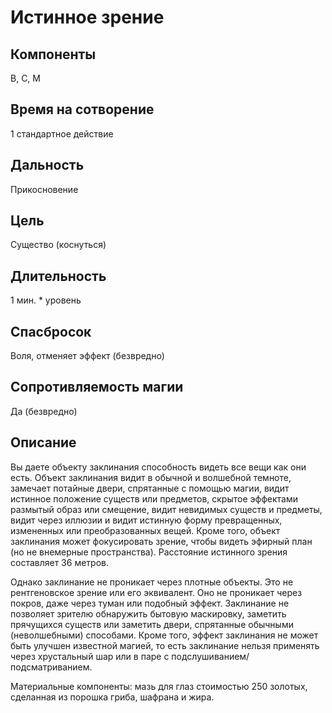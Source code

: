 # Истинное зрение

## Компоненты
В, С, М

## Время на сотворение
1 стандартное действие

## Дальность
Прикосновение

## Цель
Существо (коснуться)

## Длительность
1 мин. * уровень

## Спасбросок
Воля, отменяет эффект (безвредно)

## Сопротивляемость магии
Да (безвредно)

## Описание
Вы даете объекту заклинания способность видеть все вещи как они есть. Объект заклинания видит в обычной и волшебной темноте, замечает потайные двери, спрятанные с помощью магии, видит истинное положение существ или предметов, скрытое эффектами размытый образ или смещение, видит невидимых существ и предметы, видит через иллюзии и видит истинную форму превращенных, измененных или преобразованных вещей. Кроме того, объект заклинания может фокусировать зрение, чтобы видеть эфирный план (но не внемерные пространства). Расстояние истинного зрения составляет 36 метров.

Однако заклинание не проникает через плотные объекты. Это не рентгеновское зрение или его эквивалент. Оно не проникает через покров, даже через туман или подобный эффект. Заклинание не позволяет зрителю обнаружить бытовую маскировку, заметить прячущихся существ или заметить двери, спрятанные обычными (неволшебными) способами. Кроме того, эффект заклинания не может быть улучшен известной магией, то есть заклинание нельзя применять через хрустальный шар или в паре с подслушиванием/подсматриванием.

Материальные компоненты: мазь для глаз стоимостью 250 золотых, сделанная из порошка гриба, шафрана и жира.